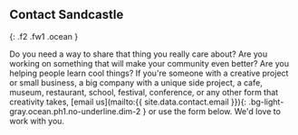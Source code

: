 ## Contact <span class="sand">Sandcastle</span>
{: .f2 .fw1 .ocean }

Do you need a way to share that thing you really care about? Are you working on something that will make your community even better? Are you helping people learn cool things? If you're someone with a creative project or small business, a big company with a unique side project, a cafe, museum, restaurant, school, festival, conference, or any other form that creativity takes, [email us](mailto:{{ site.data.contact.email }}){: .bg-light-gray.ocean.ph1.no-underline.dim-2 } or use the form below. We'd love to work with you.
